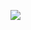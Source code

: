 ![](https://gist.githubusercontent.com/triangletodd/58df2fb7c1847d32211d2572e802952d/raw/7ec8cedc6083ebe8a9d2199f7ce4026f3dca5452/hoody-mtn.svg)

